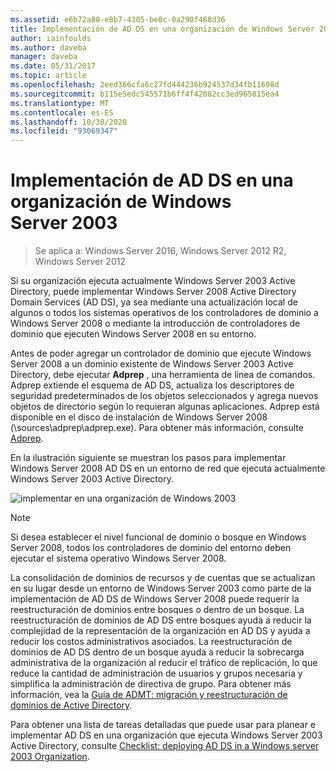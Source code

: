 ```yaml
---
ms.assetid: e6b72a80-e8b7-4305-be0c-0a290f468d36
title: Implementación de AD DS en una organización de Windows Server 2003
author: iainfoulds
ms.author: daveba
manager: daveba
ms.date: 05/31/2017
ms.topic: article
ms.openlocfilehash: 2eed366cfa6c27fd444236b924537d34fb11698d
ms.sourcegitcommit: b115e5edc545571b6ff4f42082cc3ed965815ea4
ms.translationtype: MT
ms.contentlocale: es-ES
ms.lasthandoff: 10/30/2020
ms.locfileid: "93069347"
---
```

# <a name="deploying-ad-ds-in-a-windows-server-2003-organization"></a>Implementación de AD DS en una organización de Windows Server 2003

> Se aplica a: Windows Server 2016, Windows Server 2012 R2, Windows Server 2012

Si su organización ejecuta actualmente Windows Server 2003 Active Directory, puede implementar Windows Server 2008 Active Directory Domain Services (AD DS), ya sea mediante una actualización local de algunos o todos los sistemas operativos de los controladores de dominio a Windows Server 2008 o mediante la introducción de controladores de dominio que ejecuten Windows Server 2008 en su entorno.

Antes de poder agregar un controlador de dominio que ejecute Windows Server 2008 a un dominio existente de Windows Server 2003 Active Directory, debe ejecutar **Adprep** , una herramienta de línea de comandos. Adprep extiende el esquema de AD DS, actualiza los descriptores de seguridad predeterminados de los objetos seleccionados y agrega nuevos objetos de directorio según lo requieran algunas aplicaciones. Adprep está disponible en el disco de instalación de Windows Server 2008 (\sources\adprep\adprep.exe). Para obtener más información, consulte [Adprep](/previous-versions/windows/it-pro/windows-server-2012-r2-and-2012/cc731728(v=ws.11)).

En la ilustración siguiente se muestran los pasos para implementar Windows Server 2008 AD DS en un entorno de red que ejecuta actualmente Windows Server 2003 Active Directory.

![implementar en una organización de Windows 2003](media/Deploying-AD-DS-in-a-Windows-Server-2003-Organization/900c4eee-1119-4a9a-9310-755597428b71.gif)

> [!NOTE]
> Si desea establecer el nivel funcional de dominio o bosque en Windows Server 2008, todos los controladores de dominio del entorno deben ejecutar el sistema operativo Windows Server 2008.

La consolidación de dominios de recursos y de cuentas que se actualizan en su lugar desde un entorno de Windows Server 2003 como parte de la implementación de AD DS de Windows Server 2008 puede requerir la reestructuración de dominios entre bosques o dentro de un bosque. La reestructuración de dominios de AD DS entre bosques ayuda a reducir la complejidad de la representación de la organización en AD DS y ayuda a reducir los costos administrativos asociados. La reestructuración de dominios de AD DS dentro de un bosque ayuda a reducir la sobrecarga administrativa de la organización al reducir el tráfico de replicación, lo que reduce la cantidad de administración de usuarios y grupos necesaria y simplifica la administración de directiva de grupo. Para obtener más información, vea la [Guía de ADMT: migración y reestructuración de dominios de Active Directory](/previous-versions/windows/it-pro/windows-server-2008-r2-and-2008/cc974332(v=ws.10)).

Para obtener una lista de tareas detalladas que puede usar para planear e implementar AD DS en una organización que ejecuta Windows Server 2003 Active Directory, consulte [Checklist: deploying AD DS in a Windows server 2003 Organization](/previous-versions/windows/it-pro/windows-server-2008-r2-and-2008/cc771407(v=ws.10)).
